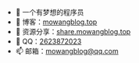 - 👋 一个有梦想的程序员
- 🏡 博客：[mowangblog.top](https://mowangblog.top)
- 🌱 资源分享：[share.mowangblog.top](https://mownagblog.top)
- 💬 QQ：[2623872023](tencent://message/?uin=2623872023)
- 📫 邮箱：mowangblog@qq.com
